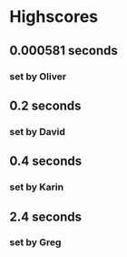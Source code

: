 # Highscores #

## **0.000581 seconds** ##
### set by Oliver ###

## **0.2 seconds** ##
### set by David ###

## **0.4 seconds** ##
### set by Karin ###

## **2.4 seconds** ##
### set by Greg ###
